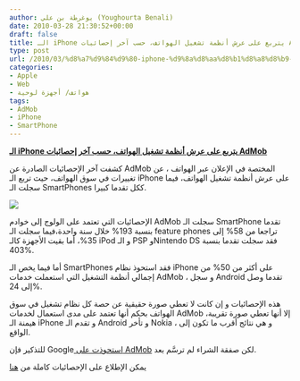 ```yaml
---
author: يوغرطة بن علي (Youghourta Benali)
date: 2010-03-28 21:30:52+00:00
draft: false
title: الـ iPhone يتربع على عرش أنظمة تشغيل الهواتف، حسب آخر إحصائيات AdMob
type: post
url: /2010/03/%d8%a7%d9%84%d9%80-iphone-%d9%8a%d8%aa%d8%b1%d8%a8%d8%b9-%d8%b9%d9%84%d9%89-%d8%b9%d8%b1%d8%b4-%d8%a3%d9%86%d8%b8%d9%85%d8%a9-%d8%aa%d8%b4%d8%ba%d9%8a%d9%84-%d8%a7%d9%84%d9%87%d9%88%d8%a7%d8%aa%d9%81/
categories:
- Apple
- Web
- هواتف/ أجهزة لوحية
tags:
- AdMob
- iPhone
- SmartPhone
---
```


[**الـ iPhone يتربع على عرش أنظمة تشغيل الهواتف، حسب آخر إحصائيات AdMob**](https://www.it-scoop.com/2010/03/%d8%a7%d9%84%d9%80-iphone-%d9%8a%d8%aa%d8%b1%d8%a8%d8%b9-%d8%b9%d9%84%d9%89-%d8%b9%d8%b1%d8%b4-%d8%a3%d9%86%d8%b8%d9%85%d8%a9-%d8%aa%d8%b4%d8%ba%d9%8a%d9%84-%d8%a7%d9%84%d9%87%d9%88%d8%a7%d8%aa%d9%81/)


كشفت آخر الإحصائيات الصادرة عن AdMob المختصة في الإعلان عبر الهواتف ، عن تغييرات في سوق الهواتف، حيث تربع الـ iPhone على عرش أنظمة تشغيل الهواتف، فيما سجلت الـ SmartPhones ككل تقدما كبيرا.

[![](https://www.it-scoop.com/wp-content/uploads/2010/03/adMob-stats.jpg)
](https://www.it-scoop.com/2010/03/%d8%a7%d9%84%d9%80-iphone-%d9%8a%d8%aa%d8%b1%d8%a8%d8%b9-%d8%b9%d9%84%d9%89-%d8%b9%d8%b1%d8%b4-%d8%a3%d9%86%d8%b8%d9%85%d8%a9-%d8%aa%d8%b4%d8%ba%d9%8a%d9%84-%d8%a7%d9%84%d9%87%d9%88%d8%a7%d8%aa%d9%81/)

الإحصائيات التي تعتمد على الولوج إلى خوادم AdMob سجلت الـ SmartPhone تقدما بنسبة 193% خلال سنة واحدة،فيما سجلت الـ feature phones تراجعا من 58% إلى 35%، أما بقيت الأجهزة كالـ iPod و الـ PSP وNintendo DS فقد سجلت تقدما بنسبة 403%.

أما فيما يخص الـ SmartPhones فقد استحوذ نظام iPhone على أكثر من 50% من إجمالي أنظمة التشغيل التي استعملت خدمات AdMob ، و سجل Android تقدما وصل إلى 24%.

هذه الإحصائيات و إن كانت لا تعطي صورة حقيقية عن حصة كل نظام تشغيل في سوق الهواتف بحكم أنها تعتمد على مدى استعمال لخدمات AdMob إلا أنها تعطي صورة تقريبة، هيمنة الـ iPhone و تقدم الـ Android و تأخر Nokia ، و هي نتائج أقرب ما تكون إلى الواقع.

للتذكير فإن Google[ استحوذت على AdMob](https://www.it-scoop.com/2009/11/google-%d8%aa%d9%84%d8%b9%d9%86-%d8%b4%d8%b1%d8%a7%d8%a1%d9%87%d8%a7-%d9%84%d8%b4%d8%b1%d9%83%d8%a9-admob/) لكن صفقة الشراء لم ترسَّم بعد.

يمكن الإطلاع على الإحصائيات كاملة من [هنا](http://metrics.admob.com/2010/03/february-2010-mobile-metrics-report/)
